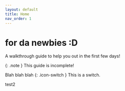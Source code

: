 ```yaml
---
layout: default
title: Home
nav_order: 1
---
```


# for da newbies :D
A walkthrough guide to help you out in the first few days!

{: .note }
This guide is incomplete!

Blah blah blah 
{: .icon-switch } 
This is a switch.  

<i class="icon-switch"></i> test2
